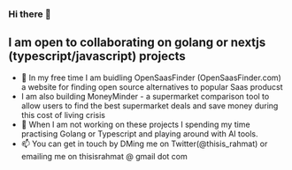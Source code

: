 ### Hi there 👋


## I am open to collaborating on golang or nextjs (typescript/javascript) projects


- 🔭 In my free time I am buidling OpenSaasFinder (OpenSaasFinder.com) a website for finding open source alternatives to popular Saas producst
- I am also building MoneyMinder - a supermarket comparison tool to allow users to find the best supermarket deals and save money during this cost of living crisis
- 🌱 When I am not working on these projects I spending my time practising Golang or Typescript and playing around with AI tools.
- 📫 You can get in touch by DMing me on Twitter(@thisis_rahmat) or emailing me on thisisrahmat @ gmail  dot com 

<!--
**ThisIsRahmat/ThisIsRahmat** is a ✨ _special_ ✨ repository because its `README.md` (this file) appears on your GitHub profile.



Here are some ideas to get you started:

- 🔭 I’m currently working on ...
- 🌱 I’m currently learning ...
- 👯 I’m looking to collaborate on ...
- 🤔 I’m looking for help with ...
- 💬 Ask me about ...
- 📫 How to reach me: ...
- 😄 Pronouns: ...
- ⚡ Fun fact: ...
-->
